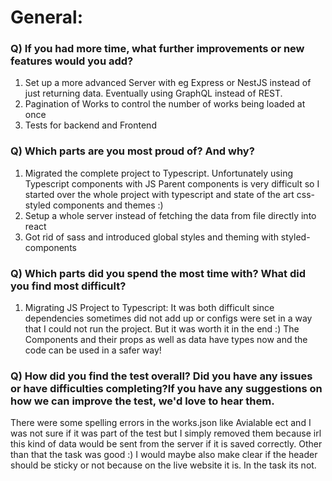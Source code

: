 # General:

### Q) If you had more time, what further improvements or new features would you add?

1. Set up a more advanced Server with eg Express or NestJS instead of just returning data. Eventually using GraphQL instead of REST.
2. Pagination of Works to control the number of works being loaded at once
3. Tests for backend and Frontend

### Q) Which parts are you most proud of? And why?

1. Migrated the complete project to Typescript. Unfortunately using Typescript components with JS Parent components is very difficult so I started over the whole project with typescript and state of the art css-styled components and themes :)
2. Setup a whole server instead of fetching the data from file directly into react
3. Got rid of sass and introduced global styles and theming with styled-components

### Q) Which parts did you spend the most time with? What did you find most difficult?

1. Migrating JS Project to Typescript: It was both difficult since dependencies sometimes did not add up or configs were set in a way that I could not run the project. But it was worth it in the end :) The Components and their props as well as data have types now and the code can be used in a safer way!

### Q) How did you find the test overall? Did you have any issues or have difficulties completing?If you have any suggestions on how we can improve the test, we'd love to hear them.

There were some spelling errors in the works.json like Avialable ect and I was not sure if it was part of the test but I simply removed them because irl this kind of data would be sent from the server if it is saved correctly. Other than that the task was good :) I would maybe also make clear if the header should be sticky or not because on the live website it is. In the task its not.
